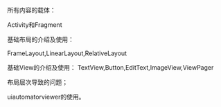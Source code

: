 所有内容的载体：

Activity和Fragment

基础布局的介绍及使用：

FrameLayout,LinearLayout,RelativeLayout

基础View的介绍及使用：
TextView,Button,EditText,ImageView,ViewPager

布局层次导致的问题；

uiautomatorviewer的使用。